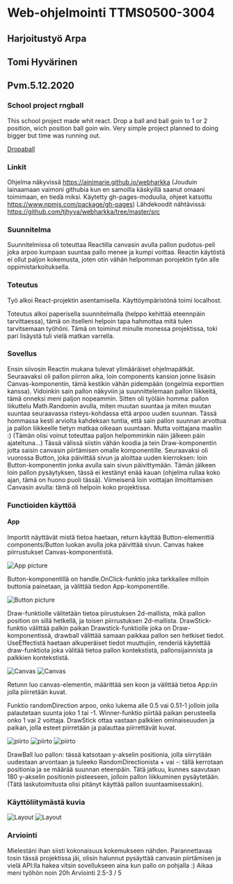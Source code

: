 # Web-ohjelmointi TTMS0500-3004
## Harjoitustyö Arpa
## Tomi Hyvärinen
## Pvm.5.12.2020

### School project rngball
This school project made whit react. Drop a ball and ball goin to 1 or 2 position, wich position ball goin win. Very simple project planned to doing bigger but time was running out. 

[Dropaball](https://ainimarie.github.io/webharkka)


### Linkit
Ohjelma näkyvissä https://ainimarie.github.io/webharkka
(Jouduin lainaamaan vaimoni githubia kun en samoilla käskyillä saanut omaani toimimaan, en tiedä miksi. Käytetty gh-pages-moduulia, ohjeet katsottu https://www.npmjs.com/package/gh-pages)
Lähdekoodit nähtävissä: https://github.com/tjhyva/webharkka/tree/master/src


### Suunnitelma
Suunnitelmissa oli toteuttaa Reactilla canvasin avulla pallon pudotus-peli joka arpoo kumpaan suuntaa pallo menee ja kumpi voittaa. Reactin käytöstä ei ollut paljon kokemusta, joten otin vähän helpomman porojektin työn alle oppimistarkoituksella.

### Toteutus

Työ alkoi React-projektin asentamisella. Käyttöympäristönä toimi localhost.

Toteutus alkoi paperisella suunnitelmalla (helppo kehittää eteennpäin tarvittaessa), tämä on itselleni helpoin tapa hahmottaa mitä tulen tarvitsemaan työhöni. Tämä on toiminut minulle monessa projektissa, toki pari lisäystä tuli vielä matkan varrella.

### Sovellus

Ensin siivosin Reactin mukana tulevat ylimääräiset ohjelmapätkät. Seuraavaksi oli pallon piirron aika, loin components kansion jonne lisäsin Canvas-komponentin, tämä kestikin vähän pidempään (ongelmia exporttien kanssa). Vidoinkin sain pallon näkyviin ja suunnittelemaan pallon liikkeitä, tämä onneksi meni paljon nopeammin. Sitten oli työläin homma: pallon liikuttelu Math.Randomin avulla, miten muutan suuntaa ja miten muutan suuntaa seuraavassa risteys-kohdassa että arpoo uuden suunnan. Tässä hommassa kesti arviolta kahdeksan tuntia, että sain pallon suunnan arvottua ja pallon liikkeelle tietyn matkaa oikeaan suuntaan. Mutta voittajana maaliin :) (Tämän olisi voinut toteuttaa paljon helpomminkin näin jälkeen päin ajateltuna...) Tässä välissä siistin vähän koodia ja tein Draw-komponentin jotta saisin canvasin piirtämisen omalle komponentille. Seuraavaksi oli vuorossa Button, joka päivittää sivun ja aloittaa uuden kierroksen: loin Button-komponentin jonka avulla sain sivun päivittymään. Tämän jälkeen loin pallon pysäytyksen, tässä ei kestänyt enää kauan (ohjelma rullaa koko ajan, tämä on huono puoli tässä). Viimeisenä loin voittajan ilmoittamisen Canvasin avulla: tämä oli helpoin koko projektissa.

### Functioiden käyttöä

#### App

Importit näyttävät mistä tietoa haetaan, return käyttää Button-elementtiä components/Button luokan avulla joka päivittää sivun. Canvas hakee piirrustukset Canvas-komponentistä.

![App picture](./kuvat/App.JPG)

Button-komponentillä on handle.OnClick-funktio joka tarkkailee milloin buttonia painetaan, ja välittää tiedon App-komponentille.

![Button picture](./kuvat/Button.JPG)

Draw-funktiolle välitetään tietoa piirustuksen 2d-mallista, mikä pallon position on sillä hetkellä, ja toisen piirrustuksen 2d-mallista. DrawStick-funktio välittää palkin paikan Drawstick-funktiolle joka on Draw-komponentissä, drawball välittää samaan paikkaa pallon sen hetkiset tiedot. UseEffectistä haetaan alkuperäiset tiedot muuttujiin, renderiä käytettää draw-funktiota joka välitää tietoa pallon kontekstistä, pallonsijainnista ja palkkien kontekstistä.

![Canvas](./kuvat/Canvas_1.JPG)
![Canvas](./kuvat/Canvas_2.JPG)

Retunn luo canvas-elementin, määrittää sen koon ja välittää tietoa App:iin jolla piirretään kuvat.

Funktio randomDirection arpoo, onko lukema alle 0.5 vai 0.51-1 jolloin jolla palautetaan suunta joko 1 tai -1. Winner-funktio piirtää paikan perusteella onko 1 vai 2 voittaja. DrawStick ottaa vastaan palkkien ominaiseuuden ja paikan, jolla esteet piirretään ja palauttaa piirrettävät kuvat.

![piirto](./kuvat/piirto_1.JPG)
![piirto](./kuvat/piirto_pallo_1.JPG)
![piirto](./kuvat/piirto_pallo_2.JPG)

DrawBall luo pallon: tässä katsotaan y-akselin positionia, jolla siirrytään uudestaan arvontaan ja tuleeko RandomDirectionista + vai -: tällä kerrotaan positionia ja se määrää suunnan eteenpäin. Tätä jatkuu, kunnes saavutaan 180 y-akselin positionin pisteeseen, jolloin pallon liikkuminen pysäytetään. (Tätä laskutoimitusta olisi pitänyt käyttää pallon suuntaamisessakin).



### Käyttöliitymästä kuvia

![Layout](./kuvat/lauout_start.JPG)
![Layout](./kuvat/lauout_3nd.JPG)


### Arviointi

Mielestäni ihan siisti kokonaisuus kokemukseen nähden. Parannettavaa tosin tässä projektissa jäi, olisin halunnut pysäyttää canvasin piirtämisen ja vielä API:lla hakea vitsin sovellukseen aina kun pallo on pohjalla :) 
Aikaa meni työhön noin 20h
Arviointi 2.5-3 / 5


